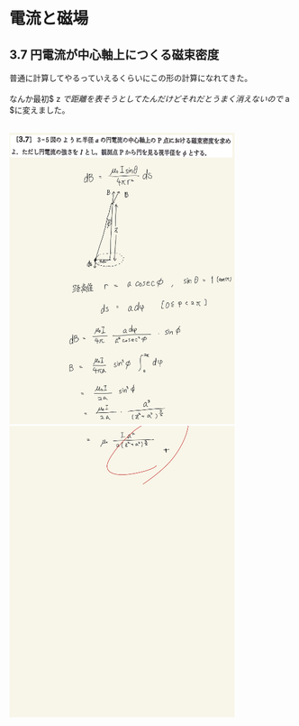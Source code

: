 <script type="text/javascript" async src="https://cdnjs.cloudflare.com/ajax/libs/mathjax/2.7.7/MathJax.js?config=TeX-MML-AM_CHTML">

</script>

<script type="text/x-mathjax-config">
 MathJax.Hub.Config({
 tex2jax: {
 inlineMath: [['$', '$'] ],
 displayMath: [ ['$$','$$'], ["\\[","\\]"] ]
 }
 });
</script>

# 電流と磁場
## 3.7 円電流が中心軸上につくる磁束密度

普通に計算してやるっていえるくらいにこの形の計算になれてきた。
<br>
<br>
なんか最初$ z $で距離を表そうとしてたんだけどそれだとうまく消えないので$ a $に変えました。
<br>
<br>

<img width="400" alt="electromagnetism-109" src="./images/ecmf-7/Electromagnetism-109.jpg">
<img width="400" alt="electromagnetism-110" src="./images/ecmf-7/Electromagnetism-110.jpg">